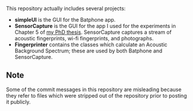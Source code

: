 This repository actually includes several projects:

* **simpleUI** is the GUI for the Batphone app.
* **SensorCapture** is the GUI for the app I used for the experiments in Chapter 5 of 
[my PhD thesis](http://stevetarzia.com/papers/NWU-EECS-11-09.pdf).  SensorCapture
captures a stream of acoustic fingerprints, wi-fi fingerprints, and photographs.
* **Fingerprinter** contains the classes which calculate an Acoustic Background Spectrum;
these are used by both Batphone and SensorCapture.

## Note
Some of the commit messages in this repository are
misleading because they refer to files which were stripped out of
the repository prior to posting it publicly.